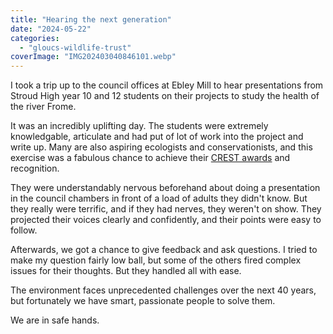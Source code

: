 ```yaml
---
title: "Hearing the next generation"
date: "2024-05-22"
categories: 
  - "gloucs-wildlife-trust"
coverImage: "IMG202403040846101.webp"
---
```


I took a trip up to the council offices at Ebley Mill to hear presentations from Stroud High year 10 and 12 students on their projects to study the health of the river Frome.

It was an incredibly uplifting day. The students were extremely knowledgable, articulate and had put of lot of work into the project and write up. Many are also aspiring ecologists and conservationists, and this exercise was a fabulous chance to achieve their [CREST awards](https://www.crestawards.org/crest-star) and recognition.

They were understandably nervous beforehand about doing a presentation in the council chambers in front of a load of adults they didn't know. But they really were terrific, and if they had nerves, they weren't on show. They projected their voices clearly and confidently, and their points were easy to follow.

Afterwards, we got a chance to give feedback and ask questions. I tried to make my question fairly low ball, but some of the others fired complex issues for their thoughts. But they handled all with ease.

The environment faces unprecedented challenges over the next 40 years, but fortunately we have smart, passionate people to solve them.

We are in safe hands.
